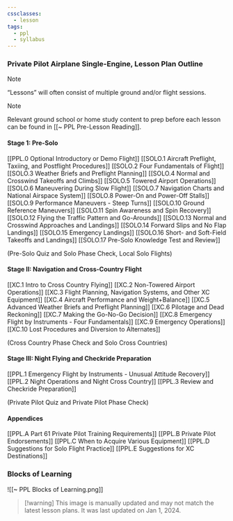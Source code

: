 ```yaml
---
cssclasses:
  - lesson
tags:
  - ppl
  - syllabus
---
```

### Private Pilot Airplane Single-Engine, Lesson Plan Outline
> [!note]
> “Lessons” will often consist of multiple ground and/or flight sessions.

> [!note]
> Relevant ground school or home study content to prep before each lesson can be found in [[~ PPL Pre-Lesson Reading]].

#### Stage 1: Pre-Solo
[[PPL.0 Optional Introductory or Demo Flight]]
[[SOLO.1 Aircraft Preflight, Taxiing, and Postflight Procedures]]
[[SOLO.2 Four Fundamentals of Flight]]
[[SOLO.3 Weather Briefs and Preflight Planning]]
[[SOLO.4 Normal and Crosswind Takeoffs and Climbs]]
[[SOLO.5 Towered Airport Operations]]
[[SOLO.6 Maneuvering During Slow Flight]]
[[SOLO.7 Navigation Charts and National Airspace System]]
[[SOLO.8 Power-On and Power-Off Stalls]]
[[SOLO.9 Performance Maneuvers - Steep Turns]]
[[SOLO.10 Ground Reference Maneuvers]]
[[SOLO.11 Spin Awareness and Spin Recovery]]
[[SOLO.12 Flying the Traffic Pattern and Go-Arounds]]
[[SOLO.13 Normal and Crosswind Approaches and Landings]]
[[SOLO.14 Forward Slips and No Flap Landings]]
[[SOLO.15 Emergency Landings]]
[[SOLO.16 Short- and Soft-Field Takeoffs and Landings]]
[[SOLO.17 Pre-Solo Knowledge Test and Review]]

(Pre-Solo Quiz and Solo Phase Check, Local Solo Flights)

#### Stage II: Navigation and Cross-Country Flight
[[XC.1 Intro to Cross Country Flying]]
[[XC.2 Non-Towered Airport Operations]]
[[XC.3 Flight Planning, Navigation Systems, and Other XC Equipment]]
[[XC.4 Aircraft Performance and Weight+Balance]]
[[XC.5 Advanced Weather Briefs and Preflight Planning]]
[[XC.6 Pilotage and Dead Reckoning]]
[[XC.7 Making the Go-No-Go Decision]]
[[XC.8 Emergency Flight by Instruments - Four Fundamentals]]
[[XC.9 Emergency Operations]]
[[XC.10 Lost Procedures and Diversion to Alternates]]

(Cross Country Phase Check and Solo Cross Countries)

#### Stage III: Night Flying and Checkride Preparation
[[PPL.1 Emergency Flight by Instruments - Unusual Attitude Recovery]]
[[PPL.2 Night Operations and Night Cross Country]]
[[PPL.3 Review and Checkride Preparation]]

(Private Pilot Quiz and Private Pilot Phase Check)

#### Appendices
[[PPL.A Part 61 Private Pilot Training Requirements]]
[[PPL.B Private Pilot Endorsements]]
[[PPL.C When to Acquire Various Equipment]]
[[PPL.D Suggestions for Solo Flight Practice]]
[[PPL.E Suggestions for XC Destinations]]

### Blocks of Learning
![[~ PPL Blocks of Learning.png]]
> [!warning] This image is manually updated and may not match the latest lesson plans. It was last updated on Jan 1, 2024.
